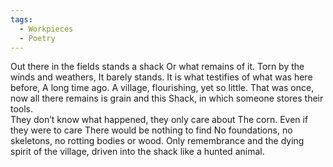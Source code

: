 ```yaml
---
tags:
  - Workpieces
  - Poetry
---
```

Out there in the fields stands a shack
Or what remains of it.
Torn by the winds and weathers, 
It barely stands. 
It is what testifies of what was here before,
A long time ago. 
A village, flourishing, yet so little. 
That was once, now all there remains is grain and this
Shack, in which someone stores their tools.  
They don’t know what happened, they only care about
The corn. 
Even if they were to care
There would be nothing to find
No foundations, no skeletons, no rotting bodies or wood. 
Only remembrance and the dying spirit of the village, 
driven into the shack like 
a hunted animal. 
